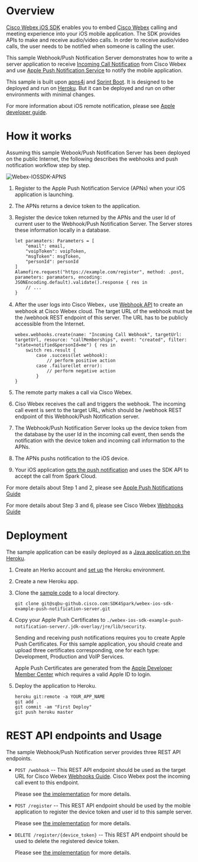 # Overview

[Cisco Webex iOS SDK](https://developer.webex.com/docs/sdks/ios) enables you to embed [Cisco Webex](https://www.webex.com/) calling and meeting experience into your iOS mobile application. The SDK provides APIs to make and receive audio/video calls. In order to receive audio/video calls, the user needs to be notified when someone is calling the user.

This sample Webhook/Push Notification Server demonstrates how to write a server application to receive [Incoming Call Notification](https://developer.webex.com/docs/sdks/ios) from Cisco Webex and use [Apple Push Notification Service](https://developer.apple.com/library/content/documentation/NetworkingInternet/Conceptual/RemoteNotificationsPG/APNSOverview.html#//apple_ref/doc/uid/TP40008194-CH8-SW1) to notify the mobile application.

This sample is built upon [apns4j](https://github.com/teaey/apns4j) and [Sprint Boot](https://projects.spring.io/spring-boot). It is designed to be deployed and run on [Heroku](https://www.heroku.com). But it can be deployed and run on other environments with minimal changes.

For more information about iOS remote notification, please see [Apple developer guide](https://developer.apple.com/notifications/).

# How it works

Assuming this sample Webook/Push Notification Server has been deployed on the public Internet, the following describes the webhooks and push notification workflow step by step.

![Webex-IOSSDK-APNS](https://dsc.cloud/hello/Spark-IOSSDK-APNS-1509615302.png)

1. Register to the Apple Push Notification Service (APNs) when your iOS application is launching.

2. The APNs returns a device token to the application.

3. Register the device token returned by the APNs and the user Id of current user to the  Webhook/Push Notification Server. The Server stores these information locally in a database.
	```
	let paramaters: Parameters = [
		"email": email,
		"voipToken": voipToken,
		"msgToken": msgToken,
		"personId": personId
	]
	Alamofire.request("https://example.com/register", method: .post, parameters: paramaters, encoding: JSONEncoding.default).validate().response { res in
		// ...
	}
	```

4. After the user logs into Cisco Webex，use [Webhook API](https://webex.github.io/webex-ios-sdk/Classes/WebhookClient.html) to create an webhook at Cisco Webex cloud. The target URL of the webhook must be the /webhook REST endpoint of this server. The URL has to be publicly accessible from the Internet.
	```
	webex.webhooks.create(name: "Incoming Call Webhook", targetUrl: targetUrl, resource: "callMemberships", event: "created", filter: "state=notified&personId=me") { res in
		switch res.result {
	        case .success(let webhook):
            	// perform positive action
	        case .failure(let error):
            	// perform negative action
	    	}
	}
	```

5. The remote party makes a call via Cisco Webex.

6. Ciso Webex receives the call and triggers the webhook. The incoming call event is sent to the target URL, which should be /webhook REST endpoint of this Webhook/Push Notification server.

7. The Webhook/Push Notification Server looks up the device token from the database by the user Id in the incoming call event, then sends the notification with the device token and incoming call information to the APNs.

8. The APNs pushs notification to the iOS device.

9. Your iOS application [gets the push notification](https://github.com/webex/webex-ios-sdk-example-buddies/tree/master/Buddies/AppDelegate.swift#L170) and uses the SDK API to accept the call from Spark Cloud.

For more details about Step 1 and 2, please see [Apple Push Notifications Guide]((https://developer.apple.com/library/content/documentation/NetworkingInternet/Conceptual/RemoteNotificationsPG/index.html#//apple_ref/doc/uid/TP40008194-CH3-SW1))

For more details about Step 3 and 6, please see Cisco Webex [Webhooks Guide](https://developer.webex.com/docs/api/guides/webhooks)

# Deployment

The sample application can be easily deployed as a [Java application on the Heroku](https://devcenter.heroku.com/categories/java).

1. Create an Herko account and [set up](https://devcenter.heroku.com/articles/getting-started-with-java#set-up) the Heroku environment.

2. Create a new Heroku app.

3. Clone the [sample code](https://sqbu-github.cisco.com/SDK4Spark/webex-ios-sdk-example-push-notification-server/) to a local directory.
	```
	git clone git@sqbu-github.cisco.com:SDK4Spark/webex-ios-sdk-example-push-notification-server.git
	```

4. Copy your Apple Push Certificates to `./webex-ios-sdk-example-push-notification-server/.jdk-overlay/jre/lib/security`.

	Sending and receiving push notifications requires you to create Apple Push Certificates. For this sample application, you should create and upload three certificates corresponding, one for each type: Development, Production and VoIP Services.
	
	Apple Push Certificates are generated from the [Apple Developer Member Center](https://developer.apple.com/account/overview.action) which requires a valid Apple ID to login. 
	
5. Deploy the application to Heroku.
	```
	heroku git:remote -a YOUR_APP_NAME
	git add .
	git commit -am "First Deploy"
	git push heroku master
	```

# REST API endpoints and Usage

The sample Webhook/Push Notification server provides three REST API endpoints.

* `POST /webhook` -- This REST API endpoint should be used as the target URL for Cisco Webex [Webhooks Guide](https://developer.webex.com/docs/api/guides/webhooks). Cisco Webex post the incoming call event to this endpoint.

	Please see [the implementation](https://github.com/webex/webex-ios-sdk-example-push-notification-server/blob/master/src/main/java/com/ciscowebex/iossdk/example/pns/Main.java#L117) for more details.

* `POST /register` -- This REST API endpoint should be used by the moible application to register the device token and user id to this sample server.

	Please see [the implementation](https://github.com/webex/webex-ios-sdk-example-push-notification-server/blob/master/src/main/java/com/ciscowebex/iossdk/example/pns/Main.java#L163) for more details.
	
* `DELETE /register/{device_token}` -- This REST API endpoint should be used to delete the registered device token.

	Please see [the implementation](https://github.com/webex/webex-ios-sdk-example-push-notification-server/blob/master/src/main/java/com/ciscowebex/iossdk/example/pns/Main.java#L182) for more details.
